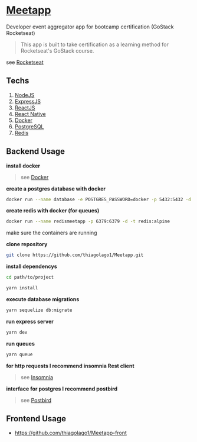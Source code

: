 # [Meetapp](https://thiagolago1.github.io/Meetapp/)

Developer event aggregator app for bootcamp certification (GoStack Rocketseat)

> This app is built to take certification as a learning method for Rocketseat's GoStack course.

see [Rocketseat](https://rocketseat.com.br/)

## Techs

1. [NodeJS](https://nodejs.org/en/)
2. [ExpressJS](https://expressjs.com/pt-br/)
3. [ReactJS](https://pt-br.reactjs.org/)
4. [React Native](https://facebook.github.io/react-native/)
5. [Docker](https://www.docker.com/)
6. [PostgreSQL](https://hub.docker.com/_/postgres)
7. [Redis](https://hub.docker.com/_/redis)

## Backend Usage

**install docker**

> see [Docker](https://www.docker.com/)

**create a postgres database with docker**

```bash
docker run --name database -e POSTGRES_PASSWORD=docker -p 5432:5432 -d postgres
```

**create redis with docker (for queues)**

```bash
docker run --name redismeetapp -p 6379:6379 -d -t redis:alpine
```

make sure the containers are running

**clone repository**

```bash
git clone https://github.com/thiagolago1/Meetapp.git
```

**install dependencys**

```bash
cd path/to/project

yarn install
```

**execute database migrations**

```bash
yarn sequelize db:migrate
```

**run express server**

```bash
yarn dev
```

**run queues**

```bash
yarn queue
```

**for http requests I recommend insomnia Rest client**

> see [Insomnia](https://insomnia.rest/download/)

**interface for postgres I recommend postbird**

> see [Postbird](https://electronjs.org/apps/postbird)

## Frontend Usage

- https://github.com/thiagolago1/Meetapp-front
